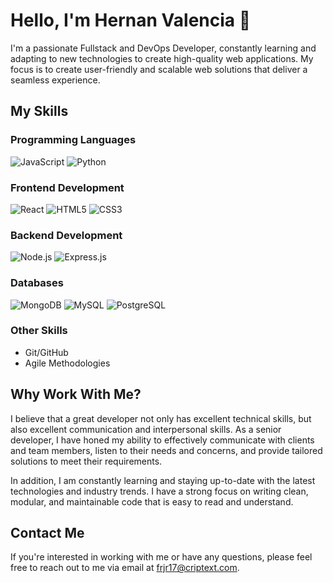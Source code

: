 # Hello, I'm Hernan Valencia 👋

I'm a passionate Fullstack and DevOps Developer, constantly learning and adapting to new technologies to create high-quality web applications. My focus is to create user-friendly and scalable web solutions that deliver a seamless experience.

## My Skills

### Programming Languages

![JavaScript](https://img.shields.io/badge/-JavaScript-black?style=flat-square&logo=javascript)
![Python](https://img.shields.io/badge/Python-3776AB?logo=python&logoColor=white)

### Frontend Development

![React](https://img.shields.io/badge/-React-black?style=flat-square&logo=react)
![HTML5](https://img.shields.io/badge/-HTML5-E34F26?style=flat-square&logo=html5&logoColor=ffffff)
![CSS3](https://img.shields.io/badge/-CSS3-1572B6?style=flat-square&logo=css3)

### Backend Development

![Node.js](https://img.shields.io/badge/-Node.js-black?style=flat-square&logo=Node.js)
![Express.js](https://img.shields.io/badge/-Express.js-yellow?style=flat-square&logo=express)

### Databases

![MongoDB](https://img.shields.io/badge/-MongoDB-green?style=flat-square&logo=mongodb)
![MySQL](https://img.shields.io/badge/-MySQL-black?style=flat-square&logo=mysql)
![PostgreSQL](https://img.shields.io/badge/-PostgreSQL-blue?style=flat-square&logo=postgresql)

### Other Skills
- Git/GitHub
- Agile Methodologies

## Why Work With Me?

I believe that a great developer not only has excellent technical skills, but also excellent communication and interpersonal skills. As a senior developer, I have honed my ability to effectively communicate with clients and team members, listen to their needs and concerns, and provide tailored solutions to meet their requirements. 

In addition, I am constantly learning and staying up-to-date with the latest technologies and industry trends. I have a strong focus on writing clean, modular, and maintainable code that is easy to read and understand.

## Contact Me

If you're interested in working with me or have any questions, please feel free to reach out to me via email at [frjr17@criptext.com](mailto:frjr17@criptext.com).

